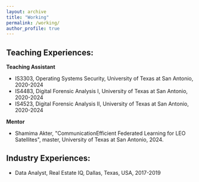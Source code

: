 ```yaml
---
layout: archive
title: "Working"
permalink: /working/
author_profile: true
---
```



Teaching Experiences:
------
**Teaching Assistant**
- IS3303, Operating Systems Security, University of Texas at San Antonio, 2020-2024  
- IS4483, Digital Forensic Analysis I, University of Texas at San Antonio, 2020-2024  
- IS4523, Digital Forensic Analysis II, University of Texas at San Antonio, 2020-2024  

**Mentor**
- Shamima Akter, "CommunicationEfficient Federated Learning for LEO Satellites", master, University of Texas at San Antonio, 2024.

Industry Experiences:
------
- Data Analyst, Real Estate IQ, Dallas, Texas, USA, 2017-2019
